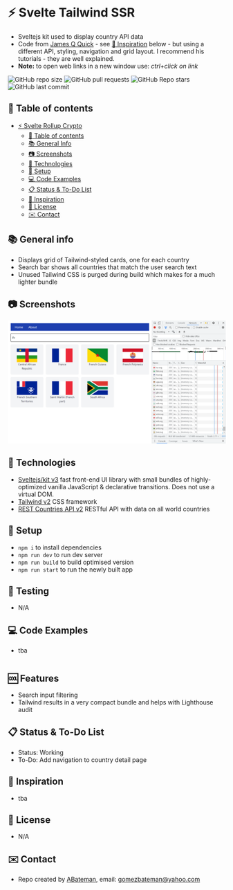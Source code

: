 # :zap: Svelte Tailwind SSR

* Sveltejs kit used to display country API data
* Code from [James Q Quick](https://www.youtube.com/channel/UC-T8W79DN6PBnzomelvqJYw) - see [:clap: Inspiration](#clap-inspiration) below - but using a different API, styling, navigation and grid layout. I recommend his tutorials - they are well explained.
* **Note:** to open web links in a new window use: _ctrl+click on link_

![GitHub repo size](https://img.shields.io/github/repo-size/AndrewJBateman/svelte-tailwind-ssr?style=plastic)
![GitHub pull requests](https://img.shields.io/github/issues-pr/AndrewJBateman/svelte-tailwind-ssr?style=plastic)
![GitHub Repo stars](https://img.shields.io/github/stars/AndrewJBateman/svelte-tailwind-ssr?style=plastic)
![GitHub last commit](https://img.shields.io/github/last-commit/AndrewJBateman/svelte-tailwind-ssr?style=plastic)

## :page_facing_up: Table of contents

* [:zap: Svelte Rollup Crypto](#zap-svelte-rollup-crypto)
  * [:page_facing_up: Table of contents](#page_facing_up-table-of-contents)
  * [:books: General Info](#books-general-info)
  * [:camera: Screenshots](#camera-screenshots)
  * [:signal_strength: Technologies](#signal_strength-technologies)
  * [:floppy_disk: Setup](#floppy_disk-setup)
  * [:computer: Code Examples](#computer-code-examples)
  * [:clipboard: Status & To-Do List](#clipboard-status--to-do-list)
  * [:clap: Inspiration](#clap-inspiration)
  * [:file_folder: License](#file_folder-license)
  * [:envelope: Contact](#envelope-contact)

## :books: General info

* Displays grid of Tailwind-styled cards, one for each country
* Search bar shows all countries that match the user search text
* Unused Tailwind CSS is purged during build which makes for a much lighter bundle

## :camera: Screenshots

![Frontend screenshot](./imgs/search.png)

## :signal_strength: Technologies

* [Sveltejs/kit v3](https://svelte.dev/) fast front-end UI library with small bundles of highly-optimized vanilla JavaScript & declarative transitions. Does not use a virtual DOM.
* [Tailwind v2](https://tailwindcss.com/) CSS framework
* [REST Countries API v2](https://restcountries.eu/) RESTful API with data on all world countries

## :floppy_disk: Setup

* `npm i` to install dependencies
* `npm run dev` to run dev server
* `npm run build` to build optimised version
* `npm run start` to run the newly built app

## :wrench: Testing

* N/A

## :computer: Code Examples

* tba

```svelte

```

## :cool: Features

* Search input filtering
* Tailwind results in a very compact bundle and helps with Lighthouse audit

## :clipboard: Status & To-Do List

* Status: Working
* To-Do: Add navigation to country detail page

## :clap: Inspiration

* tba

## :file_folder: License

* N/A

## :envelope: Contact

* Repo created by [ABateman](https://github.com/AndrewJBateman), email: gomezbateman@yahoo.com
